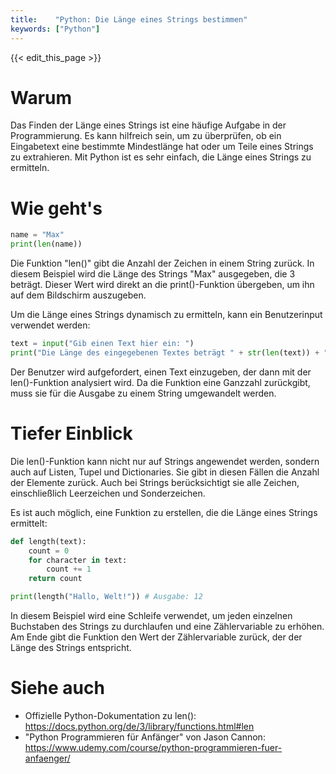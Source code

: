 ```yaml
---
title:    "Python: Die Länge eines Strings bestimmen"
keywords: ["Python"]
---
```


{{< edit_this_page >}}

# Warum

Das Finden der Länge eines Strings ist eine häufige Aufgabe in der Programmierung. Es kann hilfreich sein, um zu überprüfen, ob ein Eingabetext eine bestimmte Mindestlänge hat oder um Teile eines Strings zu extrahieren. Mit Python ist es sehr einfach, die Länge eines Strings zu ermitteln.

# Wie geht's

```Python
name = "Max"
print(len(name))
```

Die Funktion "len()" gibt die Anzahl der Zeichen in einem String zurück. In diesem Beispiel wird die Länge des Strings "Max" ausgegeben, die 3 beträgt. Dieser Wert wird direkt an die print()-Funktion übergeben, um ihn auf dem Bildschirm auszugeben.

Um die Länge eines Strings dynamisch zu ermitteln, kann ein Benutzerinput verwendet werden:

```Python
text = input("Gib einen Text hier ein: ")
print("Die Länge des eingegebenen Textes beträgt " + str(len(text)) + " Zeichen.")
```

Der Benutzer wird aufgefordert, einen Text einzugeben, der dann mit der len()-Funktion analysiert wird. Da die Funktion eine Ganzzahl zurückgibt, muss sie für die Ausgabe zu einem String umgewandelt werden.

# Tiefer Einblick

Die len()-Funktion kann nicht nur auf Strings angewendet werden, sondern auch auf Listen, Tupel und Dictionaries. Sie gibt in diesen Fällen die Anzahl der Elemente zurück. Auch bei Strings berücksichtigt sie alle Zeichen, einschließlich Leerzeichen und Sonderzeichen.

Es ist auch möglich, eine Funktion zu erstellen, die die Länge eines Strings ermittelt:

```Python
def length(text):
    count = 0
    for character in text:
        count += 1
    return count

print(length("Hallo, Welt!")) # Ausgabe: 12
```

In diesem Beispiel wird eine Schleife verwendet, um jeden einzelnen Buchstaben des Strings zu durchlaufen und eine Zählervariable zu erhöhen. Am Ende gibt die Funktion den Wert der Zählervariable zurück, der der Länge des Strings entspricht.

# Siehe auch

- Offizielle Python-Dokumentation zu len(): https://docs.python.org/de/3/library/functions.html#len
- "Python Programmieren für Anfänger" von Jason Cannon: https://www.udemy.com/course/python-programmieren-fuer-anfaenger/